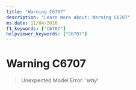 ```yaml
---
title: "Warning C6707"
description: "Learn more about: Warning C6707"
ms.date: 11/04/2016
f1_keywords: ["C6707"]
helpviewer_keywords: ["C6707"]
---
```

# Warning C6707

> Unexpected Model Error: '*why*'
